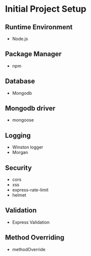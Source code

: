 # Initial Project Setup

## Runtime Environment

- Node.js

## Package Manager

- npm

## Database

- Mongodb

## Mongodb driver

- mongoose

## Logging

- Winston logger
- Morgan

## Security

- cors
- xss
- express-rate-limit
- helmet

## Validation

- Express Validation

## Method Overriding

- methodOverride
